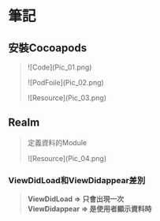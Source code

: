 # 筆記
## 安裝Cocoapods
> <p>![Code](Pic_01.png)
> <p>![PodFoile](Pic_02.png)
> <p>![Resource](Pic_03.png)

## Realm
> 定義資料的Module
> <p>![Resource](Pic_04.png)

### ViewDidLoad和ViewDidappear差別
> <b>ViewDidLoad => 只會出現一次
> <br>ViewDidappear => 是使用者顯示資料時

